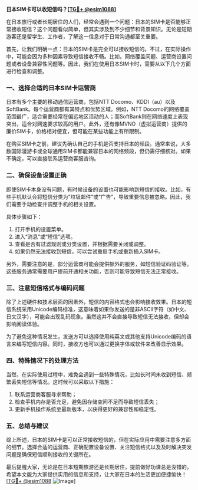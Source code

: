 **日本SIM卡可以收短信吗？[[TG💪+ @esim1088](https://t.me/s/esim1088)]**

在日本旅行或者长期居住的人们，经常会遇到一个问题：日本的SIM卡是否能够正常接收短信？这个问题看似简单，但其实涉及到不少细节和背景知识。无论是短期游客还是留学生、工作者，了解这一信息对于日常沟通都至关重要。

首先，让我们明确一点：日本的SIM卡是完全可以接收短信的。不过，在实际操作中，可能会因为多种因素导致短信接收不畅。比如，网络覆盖问题、运营商设置问题或者设备兼容性问题等。因此，我们在使用日本SIM卡时，需要从以下几个方面进行检查和调整。

### **一、选择合适的日本SIM卡运营商**

日本有多个主要的移动通信运营商，包括NTT Docomo、KDDI（au）以及SoftBank。每个运营商都有其特点和优势区域。例如，NTT Docomo的网络覆盖范围最广，适合需要经常在偏远地区活动的人；而SoftBank则在网络速度上表现突出，适合对网速要求较高的用户。此外，还有像MVNO（虚拟运营商）提供的廉价SIM卡，价格相对便宜，但可能在某些功能上有所限制。

在购买SIM卡之前，建议先确认自己的手机是否支持日本的频段。通常来说，大多数国际漫游卡或全球通用SIM卡都能兼容日本的网络频段，但仍需仔细核对。如果不确定，可以直接联系运营商客服咨询。

### **二、确保设备设置正确**

即使SIM卡本身没有问题，有时候设备的设置也可能影响到短信的接收。比如，有些手机默认会将短信分类为“垃圾邮件”或“广告”，导致重要信息被忽略。因此，我们需要手动检查并调整手机的相关设置。

具体步骤如下：
1. 打开手机的设置菜单。
2. 进入“消息”或“短信”选项。
3. 查看是否有过滤规则或分类设置，并根据需要关闭或调整。
4. 如果仍然无法接收到短信，可以尝试重启手机或重新插入SIM卡。

另外，需要注意的是，部分运营商可能会提供额外的服务，如短信验证码验证等。这些服务通常需要用户提前开通相关功能，否则可能导致短信无法正常接收。

### **三、注意短信格式与编码问题**

除了上述硬件和技术层面的因素外，短信的内容格式也会影响接收效果。日本的短信系统采用Unicode编码标准，这意味着如果你发送的是非ASCII字符（如中文、日文汉字），可能会出现乱码现象。虽然这并不会直接导致短信无法接收，但却会影响阅读体验。

为了避免这种情况发生，发送方可以选择使用纯英文或其他支持Unicode编码的语言来编写短信内容。同时，接收方也可以通过更换字体或软件来改善显示效果。

### **四、特殊情况下的处理方法**

当然，在实际使用过程中，难免会遇到一些特殊情况，比如长时间未收到短信、频繁丢失短信等情况。这时候可以采取以下措施：

1. 联系运营商客服寻求帮助；
2. 检查手机内存是否充足，避免因存储空间不足而导致短信丢失；
3. 更新手机操作系统至最新版本，以获得更好的兼容性和稳定性。

### **五、总结与建议**

综上所述，日本的SIM卡是可以正常接收短信的，但在实际应用中需要注意多方面的细节。选择合适的运营商、正确配置设备设置、关注短信格式以及及时解决突发问题是确保短信顺利接收的关键所在。

最后提醒大家，无论是在日本短期旅游还是长期居住，提前做好功课总是没错的。希望本文能为大家提供实用的信息和支持，让大家在日本的生活更加便捷愉快！[[TG💪+ @esim1088](https://t.me/s/esim1088) ![Image](https://i.postimg.cc/4NQfJmqS/Snipaste-2025-05-13-00-14-12.png)]